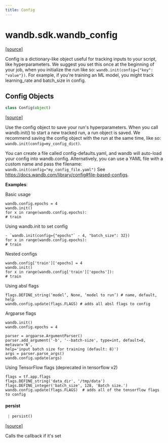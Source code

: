 ```yaml
---
title: Config
---
```


<a name="wandb.sdk.wandb_config"></a>
# wandb.sdk.wandb\_config

[[source]](https://github.com/wandb/client/blob/30e3ee0d4aee3c4c655c36ce9b12cddea5675540/wandb/sdk/wandb_config.py#L3)

Config is a dictionary-like object useful for tracking inputs to your script,
like hyperparameters. We suggest you set this once at the beginning of your job,
when you initialize the run like so: `wandb.init(config={"key": "value"})`.
For example, if you're training an ML model, you might track learning_rate and
batch_size in config.

<a name="wandb.sdk.wandb_config.Config"></a>
## Config Objects

```python
class Config(object)
```

[[source]](https://github.com/wandb/client/blob/30e3ee0d4aee3c4c655c36ce9b12cddea5675540/wandb/sdk/wandb_config.py#L32)

Use the config object to save your run's hyperparameters. When you call
wandb.init() to start a new tracked run, a run object is saved. We recommend
saving the config object with the run at the same time, like so:
`wandb.init(config=my_config_dict)`.

You can create a file called config-defaults.yaml, and wandb will auto-load
your config into wandb.config. Alternatively, you can use a YAML file with a
custom name and pass the filename: `wandb.init(config="my_config_file.yaml")`
See https://docs.wandb.com/library/config#file-based-configs.

**Examples**:

Basic usage
```
wandb.config.epochs = 4
wandb.init()
for x in range(wandb.config.epochs):
# train
```

Using wandb.init to set config
```
- `wandb.init(config={"epochs"` - 4, "batch_size": 32})
for x in range(wandb.config.epochs):
# train
```

Nested configs
```
wandb.config['train']['epochs] = 4
wandb.init()
for x in range(wandb.config['train']['epochs']):
# train
```

Using absl flags
```
flags.DEFINE_string(‘model’, None, ‘model to run’) # name, default, help
wandb.config.update(flags.FLAGS) # adds all absl flags to config
```

Argparse flags
```
wandb.init()
wandb.config.epochs = 4

parser = argparse.ArgumentParser()
parser.add_argument('-b', '--batch-size', type=int, default=8, metavar='N',
help='input batch size for training (default: 8)')
args = parser.parse_args()
wandb.config.update(args)
```

Using TensorFlow flags (deprecated in tensorflow v2)
```
flags = tf.app.flags
flags.DEFINE_string('data_dir', '/tmp/data')
flags.DEFINE_integer('batch_size', 128, 'Batch size.')
wandb.config.update(flags.FLAGS)  # adds all of the tensorflow flags to config
```

<a name="wandb.sdk.wandb_config.Config.persist"></a>
#### persist

```python
 | persist()
```

[[source]](https://github.com/wandb/client/blob/30e3ee0d4aee3c4c655c36ce9b12cddea5675540/wandb/sdk/wandb_config.py#L162)

Calls the callback if it's set

